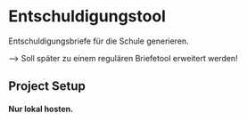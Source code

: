# Entschuldigungstool

Entschuldigungsbriefe für die Schule generieren.

--> Soll später zu einem regulären Briefetool erweitert werden!


## Project Setup

#### Nur lokal hosten.
